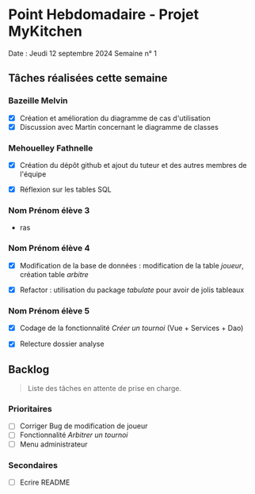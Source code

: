 # Point Hebdomadaire - Projet MyKitchen

Date : Jeudi 12 septembre 2024
Semaine n° 1

## Tâches réalisées cette semaine

### Bazeille Melvin

- [x] Création et amélioration du diagramme de cas d'utilisation 
- [x] Discussion avec Martin concernant le diagramme de classes

### Mehouelley Fathnelle

- [x] Création du dépôt github et ajout du tuteur et des autres membres de l'équipe
- [x] Réflexion sur les tables SQL


### Nom Prénom élève 3

- ras

### Nom Prénom élève 4

- [x] Modification de la base de données : modification de la table *joueur*, création table *arbitre*
- [x] Refactor : utilisation du package *tabulate* pour avoir de jolis tableaux


### Nom Prénom élève 5

- [x] Codage de la fonctionnalité *Créer un tournoi* (Vue + Services + Dao)
- [x] Relecture dossier analyse


## Backlog

> Liste des tâches en attente de prise en charge.

### Prioritaires

- [ ] Corriger Bug de modification de joueur
- [ ] Fonctionnalité *Arbitrer un tournoi*
- [ ] Menu administrateur

### Secondaires

- [ ] Ecrire README
